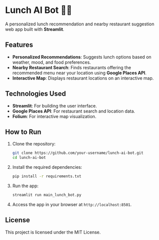 # Lunch AI Bot 🍴🤖

A personalized lunch recommendation and nearby restaurant suggestion web app built with **Streamlit**.

## Features
- **Personalized Recommendations**: Suggests lunch options based on weather, mood, and food preferences.
- **Nearby Restaurant Search**: Finds restaurants offering the recommended menu near your location using **Google Places API**.
- **Interactive Map**: Displays restaurant locations on an interactive map.

## Technologies Used
- **Streamlit**: For building the user interface.
- **Google Places API**: For restaurant search and location data.
- **Folium**: For interactive map visualization.

## How to Run
1. Clone the repository:
   ```bash
   git clone https://github.com/your-username/lunch-ai-bot.git
   cd lunch-ai-bot
   ```
2. Install the required dependencies:
   ```bash
   pip install -r requirements.txt
   ```
3. Run the app:
   ```bash
   streamlit run main_lunch_bot.py
   ```
4. Access the app in your browser at `http://localhost:8501`.

## License
This project is licensed under the MIT License.

